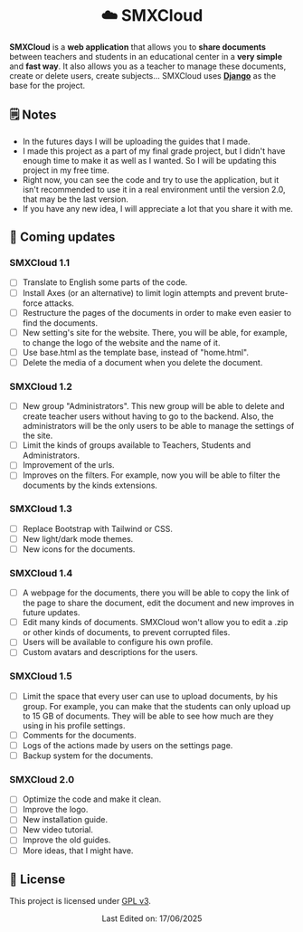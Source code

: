 <h1 align="center">☁️ SMXCloud</h1>

**SMXCloud** is a **web application** that allows you to **share documents** between teachers and students in an educational center in a **very simple** and **fast way**.
It also allows you as a teacher to manage these documents, create or delete users, create subjects...
SMXCloud uses **[Django](https://www.djangoproject.com/)** as the base for the project.

## 🗒️ Notes
- In the futures days I will be uploading the guides that I made.
- I made this project as a part of my final grade project, but I didn't have enough time to make it as well as I wanted. So I will be updating this project in my free time.
- Right now, you can see the code and try to use the application, but it isn't recommended to use it in a real environment until the version 2.0, that may be the last version.   
- If you have any new idea, I will appreciate a lot that you share it with me.
 
## 🚀 Coming updates

### SMXCloud 1.1
- [ ] Translate to English some parts of the code.
- [ ] Install Axes (or an alternative) to limit login attempts and prevent brute-force attacks.
- [ ] Restructure the pages of the documents in order to make even easier to find the documents.
- [ ] New setting's site for the website. There, you will be able, for example, to change the logo of the website and the name of it.
- [ ] Use base.html as the template base, instead of "home.html".
- [ ] Delete the media of a document when you delete the document.

### SMXCloud 1.2
- [ ] New group "Administrators". This new group will be able to delete and create teacher users without having to go to the backend. Also, the administrators will be the only users to be able to manage the settings of the site.
- [ ] Limit the kinds of groups available to Teachers, Students and Administrators.
- [ ] Improvement of the urls.
- [ ] Improves on the filters. For example, now you will be able to filter the documents by the kinds extensions.

### SMXCloud 1.3
- [ ] Replace Bootstrap with Tailwind or CSS.
- [ ] New light/dark mode themes.
- [ ] New icons for the documents.

### SMXCloud 1.4
- [ ] A webpage for the documents, there you will be able to copy the link of the page to share the document, edit the document and new improves in future updates. 
- [ ] Edit many kinds of documents. SMXCloud won't allow you to edit a .zip or other kinds of documents, to prevent corrupted files.
- [ ] Users will be available to configure his own profile.
- [ ] Custom avatars and descriptions for the users.

### SMXCloud 1.5
- [ ] Limit the space that every user can use to upload documents, by his group. For example, you can make that the students can only upload up to 15 GB of documents. They will be able to see how much are they using in his profile settings.
- [ ] Comments for the documents.
- [ ] Logs of the actions made by users on the settings page.
- [ ] Backup system for the documents.

### SMXCloud 2.0
- [ ] Optimize the code and make it clean.
- [ ] Improve the logo.
- [ ] New installation guide.
- [ ] New video tutorial.
- [ ] Improve the old guides.
- [ ] More ideas, that I might have.

## 🧾 License
This project is licensed under [GPL v3](LICENSE).

<p align="center">Last Edited on: 17/06/2025</p>
